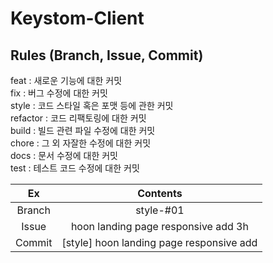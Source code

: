 # Keystom-Client

## Rules (Branch, Issue, Commit)
feat : 새로운 기능에 대한 커밋<br/>
fix : 버그 수정에 대한 커밋<br/>
style : 코드 스타일 혹은 포맷 등에 관한 커밋<br/>
refactor : 코드 리팩토링에 대한 커밋<br/>
build : 빌드 관련 파일 수정에 대한 커밋<br/>
chore : 그 외 자잘한 수정에 대한 커밋<br/>
docs : 문서 수정에 대한 커밋<br/>
test : 테스트 코드 수정에 대한 커밋<br/>

|Ex|Contents|
|:-----:|:-----:|
|Branch|style-#01|
|Issue|hoon landing page responsive add 3h|
|Commit|[style] hoon landing page responsive add|
